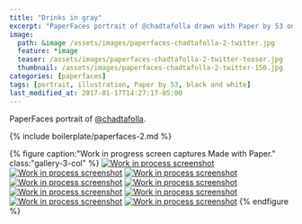 ```yaml
---
title: "Drinks in gray"
excerpt: "PaperFaces portrait of @chadtafolla drawn with Paper by 53 on an iPad."
image: 
  path: &image /assets/images/paperfaces-chadtafolla-2-twitter.jpg 
  feature: *image
  teaser: /assets/images/paperfaces-chadtafolla-2-twitter-teaser.jpg
  thumbnail: /assets/images/paperfaces-chadtafolla-2-twitter-150.jpg
categories: [paperfaces]
tags: [portrait, illustration, Paper by 53, black and white]
last_modified_at: 2017-01-17T14:27:17-05:00
---
```


PaperFaces portrait of [@chadtafolla](https://twitter.com/chadtafolla).

{% include boilerplate/paperfaces-2.md %}

{% figure caption:"Work in progress screen captures Made with Paper." class:"gallery-3-col" %}
[![Work in process screenshot](/assets/images/paperfaces-chadtafolla-2-process-1-600.jpg)](/assets/images/paperfaces-chadtafolla-2-process-1-lg.jpg)
[![Work in process screenshot](/assets/images/paperfaces-chadtafolla-2-process-2-600.jpg)](/assets/images/paperfaces-chadtafolla-2-process-2-lg.jpg)
[![Work in process screenshot](/assets/images/paperfaces-chadtafolla-2-process-3-600.jpg)](/assets/images/paperfaces-chadtafolla-2-process-3-lg.jpg)
[![Work in process screenshot](/assets/images/paperfaces-chadtafolla-2-process-4-600.jpg)](/assets/images/paperfaces-chadtafolla-2-process-4-lg.jpg)
[![Work in process screenshot](/assets/images/paperfaces-chadtafolla-2-process-5-600.jpg)](/assets/images/paperfaces-chadtafolla-2-process-5-lg.jpg)
[![Work in process screenshot](/assets/images/paperfaces-chadtafolla-2-process-6-600.jpg)](/assets/images/paperfaces-chadtafolla-2-process-6-lg.jpg)
[![Work in process screenshot](/assets/images/paperfaces-chadtafolla-2-process-7-600.jpg)](/assets/images/paperfaces-chadtafolla-2-process-7-lg.jpg)
[![Work in process screenshot](/assets/images/paperfaces-chadtafolla-2-process-8-600.jpg)](/assets/images/paperfaces-chadtafolla-2-process-8-lg.jpg)
[![Work in process screenshot](/assets/images/paperfaces-chadtafolla-2-process-9-600.jpg)](/assets/images/paperfaces-chadtafolla-2-process-9-lg.jpg)
{% endfigure %}
